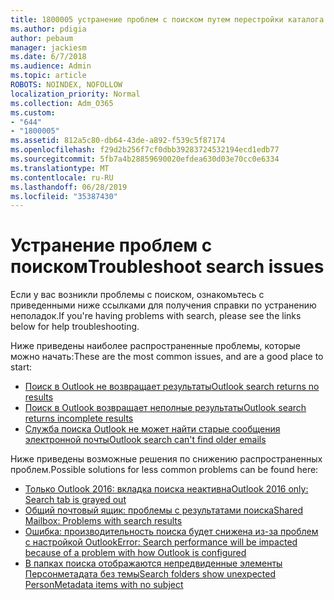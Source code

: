 ```yaml
---
title: 1800005 устранение проблем с поиском путем перестройки каталога мгновенных поиска
ms.author: pdigia
author: pebaum
manager: jackiesm
ms.date: 6/7/2018
ms.audience: Admin
ms.topic: article
ROBOTS: NOINDEX, NOFOLLOW
localization_priority: Normal
ms.collection: Adm_O365
ms.custom:
- "644"
- "1800005"
ms.assetid: 812a5c80-db64-43de-a892-f539c5f87174
ms.openlocfilehash: f29d2b256f7cf0dbb39283724532194ecd1edb77
ms.sourcegitcommit: 5fb7a4b28859690020efdea630d03e70cc0e6334
ms.translationtype: MT
ms.contentlocale: ru-RU
ms.lasthandoff: 06/28/2019
ms.locfileid: "35387430"
---
```

# <a name="troubleshoot-search-issues"></a><span data-ttu-id="8b4ff-102">Устранение проблем с поиском</span><span class="sxs-lookup"><span data-stu-id="8b4ff-102">Troubleshoot search issues</span></span>

<span data-ttu-id="8b4ff-103">Если у вас возникли проблемы с поиском, ознакомьтесь с приведенными ниже ссылками для получения справки по устранению неполадок.</span><span class="sxs-lookup"><span data-stu-id="8b4ff-103">If you're having problems with search, please see the links below for help troubleshooting.</span></span>

<span data-ttu-id="8b4ff-104">Ниже приведены наиболее распространенные проблемы, которые можно начать:</span><span class="sxs-lookup"><span data-stu-id="8b4ff-104">These are the most common issues, and are a good place to start:</span></span>

- [<span data-ttu-id="8b4ff-105">Поиск в Outlook не возвращает результаты</span><span class="sxs-lookup"><span data-stu-id="8b4ff-105">Outlook search returns no results</span></span>](https://support.office.com/article/2556b11f-f4d8-46be-b0a7-de33a3f4f066#bkmk_noresults)
- [<span data-ttu-id="8b4ff-106">Поиск в Outlook возвращает неполные результаты</span><span class="sxs-lookup"><span data-stu-id="8b4ff-106">Outlook search returns incomplete results</span></span>](https://support.office.com/article/2556b11f-f4d8-46be-b0a7-de33a3f4f066#bkmk_incompleteresults)
- [<span data-ttu-id="8b4ff-107">Служба поиска Outlook не может найти старые сообщения электронной почты</span><span class="sxs-lookup"><span data-stu-id="8b4ff-107">Outlook search can't find older emails</span></span>](https://support.office.com/article/2556b11f-f4d8-46be-b0a7-de33a3f4f066#bkmk_olderemails)

<span data-ttu-id="8b4ff-108">Ниже приведены возможные решения по снижению распространенных проблем.</span><span class="sxs-lookup"><span data-stu-id="8b4ff-108">Possible solutions for less common problems can be found here:</span></span>

- [<span data-ttu-id="8b4ff-109">Только Outlook 2016: вкладка поиска неактивна</span><span class="sxs-lookup"><span data-stu-id="8b4ff-109">Outlook 2016 only: Search tab is grayed out</span></span>](https://support.office.com/article/2556b11f-f4d8-46be-b0a7-de33a3f4f066#bkmk_greytab)
- [<span data-ttu-id="8b4ff-110">Общий почтовый ящик: проблемы с результатами поиска</span><span class="sxs-lookup"><span data-stu-id="8b4ff-110">Shared Mailbox: Problems with search results</span></span>](https://support.office.com/article/2556b11f-f4d8-46be-b0a7-de33a3f4f066#bkmk_sharedmailbox)
- [<span data-ttu-id="8b4ff-111">Ошибка: производительность поиска будет снижена из-за проблем с настройкой Outlook</span><span class="sxs-lookup"><span data-stu-id="8b4ff-111">Error: Search performance will be impacted because of a problem with how Outlook is configured</span></span>](https://support.office.com/article/51c9d2c7-a3db-4358-afdf-50d3a9e57039)
- [<span data-ttu-id="8b4ff-112">В папках поиска отображаются непредвиденные элементы Персонметадата без темы</span><span class="sxs-lookup"><span data-stu-id="8b4ff-112">Search folders show unexpected PersonMetadata items with no subject</span></span>](https://support.microsoft.com/help/4035436/outlook-search-folders-show-items-with-blank-subject)